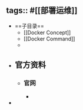 tags:: #[[部署运维]]
---

- ==子目录==
	- [[Docker Concept]]
	- [[Docker Command]]
	-
- ## 官方资料
	- ### 官网
		-
-